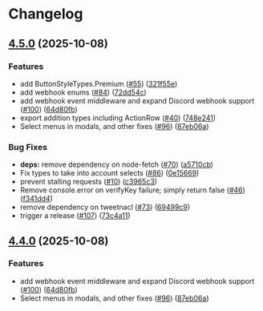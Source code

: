 # Changelog

## [4.5.0](https://github.com/discord/discord-interactions-js/compare/discord-interactions-v4.4.0...discord-interactions-v4.5.0) (2025-10-08)


### Features

* add ButtonStyleTypes.Premium ([#55](https://github.com/discord/discord-interactions-js/issues/55)) ([321f55e](https://github.com/discord/discord-interactions-js/commit/321f55e1390ef72f38c47b5d5bfed99e2fc4fdd8))
* add webhook enums ([#84](https://github.com/discord/discord-interactions-js/issues/84)) ([72dd54c](https://github.com/discord/discord-interactions-js/commit/72dd54ca26dbcec037fa7c091d26852c91471ccd))
* add webhook event middleware and expand Discord webhook support ([#100](https://github.com/discord/discord-interactions-js/issues/100)) ([64d80fb](https://github.com/discord/discord-interactions-js/commit/64d80fbc5da5c2aced288891d96abb8cc3412734))
* export addition types including ActionRow ([#40](https://github.com/discord/discord-interactions-js/issues/40)) ([748e241](https://github.com/discord/discord-interactions-js/commit/748e2415c5282da25ccf4fea47323a3c2dd3e6be))
* Select menus in modals, and other fixes ([#96](https://github.com/discord/discord-interactions-js/issues/96)) ([87eb06a](https://github.com/discord/discord-interactions-js/commit/87eb06ae14bd57f9894b673057e8746c04a88898))


### Bug Fixes

* **deps:** remove dependency on node-fetch ([#70](https://github.com/discord/discord-interactions-js/issues/70)) ([a5710cb](https://github.com/discord/discord-interactions-js/commit/a5710cb497656e79b7e1dc02cdb6ff379556981f))
* Fix types to take into account selects ([#86](https://github.com/discord/discord-interactions-js/issues/86)) ([0e15669](https://github.com/discord/discord-interactions-js/commit/0e156691ff40af420e43a11cbb9cb3e29b461f17))
* prevent stalling requests ([#10](https://github.com/discord/discord-interactions-js/issues/10)) ([c3965c3](https://github.com/discord/discord-interactions-js/commit/c3965c39a8ddc584a9f42e39599a4f19b885aeb8))
* Remove console.error on verifyKey failure; simply return false ([#46](https://github.com/discord/discord-interactions-js/issues/46)) ([f341dd4](https://github.com/discord/discord-interactions-js/commit/f341dd4337d78060c8411ba6c6aeec0a210c2fd0))
* remove dependency on tweetnacl ([#73](https://github.com/discord/discord-interactions-js/issues/73)) ([69499c9](https://github.com/discord/discord-interactions-js/commit/69499c93931a11a498ab0b42aee0c49081b8f6a6))
* trigger a release ([#107](https://github.com/discord/discord-interactions-js/issues/107)) ([73c4a11](https://github.com/discord/discord-interactions-js/commit/73c4a11d449801b3eb22330e76cfa358f16ab58e))

## [4.4.0](https://github.com/discord/discord-interactions-js/compare/4.3.0...v4.4.0) (2025-10-08)


### Features

* add webhook event middleware and expand Discord webhook support ([#100](https://github.com/discord/discord-interactions-js/issues/100)) ([64d80fb](https://github.com/discord/discord-interactions-js/commit/64d80fbc5da5c2aced288891d96abb8cc3412734))
* Select menus in modals, and other fixes ([#96](https://github.com/discord/discord-interactions-js/issues/96)) ([87eb06a](https://github.com/discord/discord-interactions-js/commit/87eb06ae14bd57f9894b673057e8746c04a88898))

